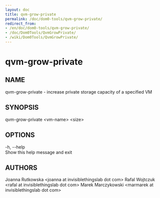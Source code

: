 ```yaml
---
layout: doc
title: qvm-grow-private
permalink: /doc/dom0-tools/qvm-grow-private/
redirect_from:
- /en/doc/dom0-tools/qvm-grow-private/
- /doc/Dom0Tools/QvmGrowPrivate/
- /wiki/Dom0Tools/QvmGrowPrivate/
---
```


qvm-grow-private
================

NAME
----

qvm-grow-private - increase private storage capacity of a specified VM

SYNOPSIS
--------

qvm-grow-private \<vm-name\> \<size\>

OPTIONS
-------

-h, --help  
Show this help message and exit

AUTHORS
-------

Joanna Rutkowska \<joanna at invisiblethingslab dot com\>
Rafal Wojtczuk \<rafal at invisiblethingslab dot com\>
Marek Marczykowski \<marmarek at invisiblethingslab dot com\>
